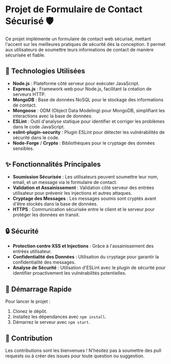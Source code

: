 # Projet de Formulaire de Contact Sécurisé 🛡️

Ce projet implémente un formulaire de contact web sécurisé, mettant l'accent sur les meilleures pratiques de sécurité dès la conception. Il permet aux utilisateurs de soumettre leurs informations de contact de manière sécurisée et fiable.

## 🚀 Technologies Utilisées

- **Node.js** : Plateforme côté serveur pour exécuter JavaScript.
- **Express.js** : Framework web pour Node.js, facilitant la création de serveurs HTTP.
- **MongoDB** : Base de données NoSQL pour le stockage des informations de contact.
- **Mongoose** : ODM (Object Data Modeling) pour MongoDB, simplifiant les interactions avec la base de données.
- **ESLint** : Outil d'analyse statique pour identifier et corriger les problèmes dans le code JavaScript.
- **eslint-plugin-security** : Plugin ESLint pour détecter les vulnérabilités de sécurité dans le code.
- **Node-Forge** / **Crypto** : Bibliothèques pour le cryptage des données sensibles.

## ✨ Fonctionnalités Principales

- **Soumission Sécurisée** : Les utilisateurs peuvent soumettre leur nom, email, et un message via le formulaire de contact.
- **Validation et Assainissement** : Validation côté serveur des entrées utilisateur pour prévenir les injections et autres attaques.
- **Cryptage des Messages** : Les messages soumis sont cryptés avant d'être stockés dans la base de données.
- **HTTPS** : Communication sécurisée entre le client et le serveur pour protéger les données en transit.

## 🔒 Sécurité

- **Protection contre XSS et Injections** : Grâce à l'assainissement des entrées utilisateur.
- **Confidentialité des Données** : Utilisation du cryptage pour garantir la confidentialité des messages.
- **Analyse de Sécurité** : Utilisation d'ESLint avec le plugin de sécurité pour identifier proactivement les vulnérabilités potentielles.

## 🏁 Démarrage Rapide

Pour lancer le projet :

1. Clonez le dépôt.
2. Installez les dépendances avec `npm install`.
3. Démarrez le serveur avec `npm start`.

## 🤝 Contribution

Les contributions sont les bienvenues ! N'hésitez pas à soumettre des pull requests ou à créer des issues pour toute question ou suggestion.
